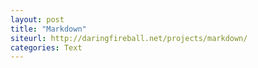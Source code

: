 ```yaml
---
layout: post
title: "Markdown"
siteurl: http://daringfireball.net/projects/markdown/
categories: Text
---
```

